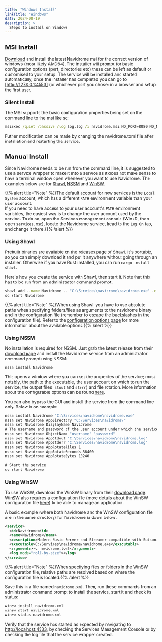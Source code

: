 ```yaml
---
title: "Windows Install"
linkTitle: "Windows"
date: 2024-08-19
description: >
  Steps to install on Windows
---
```


## MSI Install
[Download](https://github.com/navidrome/navidrome/releases/) and install the latest Navidrome msi for the correct version of windows (most likely AMD64). The installer will prompt for basic configuration options (port, directories etc) these can be left as default or customised to your setup. The service will be installed and started automatically, once the installer has completed you can go to [http://127.0.0.1:4553] (or whichever port you chose) in a browser and setup the first user.

### Silent Install
The MSI supports the basic configuration properties being set on the command line to the msi like so:

```bat
msiexec /quiet /passive /log log.log /i navidrome.msi ND_PORT=8080 ND_MUSICFOLDER=C:\MyMusicFolder ND_DATAFOLDER=C:\NavidromeDataFolder
```

Futher modification can be made by changing the navidrome.toml file after installation and restarting the service.

## Manual Install

Since Navidrome needs to be run from the command line, it is suggested to use a service wrapper to make it into a service as it does not make sense to have a terminal window open whenever you want to use Navidrome.
The examples below are for [Shawl](https://github.com/mtkennerly/shawl), [NSSM](http://nssm.cc/) and [WinSW](https://github.com/winsw/winsw).

{{% alert title="Note" %}}The default account for new services is the `Local System` account, which has a different `PATH` environment variable than your user account.  
If you need to have access to your user account's `PATH` environment variables, the easiest way is to change the user account used by the service. To do so, open the Services management console (Win+R, then open `services.msc`), locate the Navidrome service, head to the `Log On` tab, and change it there.{{% /alert %}}

### Using Shawl

Prebuilt binaries are available on the [releases page](https://github.com/mtkennerly/shawl/releases) of Shawl. It's portable, so you can simply download it and put it anywhere without going through an installer. Otherwise if you have Rust installed, you can run `cargo install shawl`.

Here's how you create the service with Shawl, then start it. Note that this has to be run from an administrator command prompt.

```bat
shawl add --name Navidrome -- "C:\Services\navidrome\navidrome.exe" -c "C:\Services\navidrome\navidrome.toml"
sc start Navidrome
```

{{% alert title="Note" %}}When using Shawl, you have to use absolute paths when specifying folders/files as arguments to the navidrome binary and in the configuration file (remember to escape the backslashes in the configuration file). Refer to the [configuration options page](https://www.navidrome.org/docs/usage/configuration-options) for more information about the available options.{{% /alert %}}

### Using NSSM

No installation is required for NSSM. Just grab the latest release from their [download page](https://nssm.cc/download) and install the Navidrome service from an administrator command prompt using NSSM:

```bat
nssm install Navidrome
```

This opens a window where you can set the properties of the service; most notably, the path to the executable, the user account on which to run the service, the output files (`stout` and `sterr`) and file rotation. More information about the configurable options can be found [here](http://nssm.cc/usage).

You can also bypass the GUI and install the service from the command line only. Below is an example:

```bat
nssm install Navidrome "C:\Services\navidrome\navidrome.exe"
nssm set Navidrome AppDirectory "C:\Services\navidrome\"
nssm set Navidrome DisplayName Navidrome
# The username and password of the user account under which the service will run.
nssm set Navidrome ObjectName "username" "password"
nssm set Navidrome AppStdout "C:\Services\navidrome\navidrome.log"
nssm set Navidrome AppStderr "C:\Services\navidrome\navidrome.log"
nssm set Navidrome AppRotateFiles 1
nssm set Navidrome AppRotateSeconds 86400
nssm set Navidrome AppRotateBytes 10240

# Start the service
sc start Navidrome
```

### Using WinSW

To use WinSW, download the WinSW binary from their [download page](https://github.com/winsw/winsw/releases). WinSW also requires a configuration file (more details about the WinSW configuration file [here](https://github.com/winsw/winsw/blob/v3/docs/xml-config-file.md)) to be able to manage an application. 

A basic example (where both Navidrome and the WinSW configuration file are in the same directory) for Navidrome is down below:

```xml
<service>
  <id>Navidrome</id>
  <name>Navidrome</name>
  <description>Modern Music Server and Streamer compatible with Subsonic/Airsonic</description>
  <executable>C:\Services\navidrome\navidrome.exe</executable>
  <arguments>-c navidrome.toml</arguments>
  <log mode="roll-by-size"></log>
</service>
```

{{% alert title="Note" %}}When specifying files or folders in the WinSW configuration file, relative paths are resolved based on where the configuration file is located.{{% /alert %}}

Save this in a file named `navidrome.xml`. Then, run these commands from an administrator command prompt to install the service, start it and check its status:

```bat
winsw install navidrome.xml
winsw start navidrome.xml
winsw status navidrome.xml
```

Verify that the service has started as expected by navigating to [http://localhost:4533](http://localhost:4533), by checking the Services Management Console or by checking the log file that the service wrapper created.
